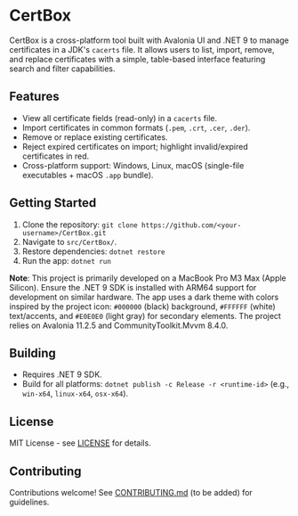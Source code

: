 # CertBox

CertBox is a cross-platform tool built with Avalonia UI and .NET 9 to manage certificates in a JDK's `cacerts` file. It allows users to list, import, remove, and replace certificates with a simple, table-based interface featuring search and filter capabilities.

## Features
- View all certificate fields (read-only) in a `cacerts` file.
- Import certificates in common formats (`.pem`, `.crt`, `.cer`, `.der`).
- Remove or replace existing certificates.
- Reject expired certificates on import; highlight invalid/expired certificates in red.
- Cross-platform support: Windows, Linux, macOS (single-file executables + macOS `.app` bundle).

## Getting Started
1. Clone the repository: `git clone https://github.com/<your-username>/CertBox.git`
2. Navigate to `src/CertBox/`.
3. Restore dependencies: `dotnet restore`
4. Run the app: `dotnet run`

**Note**: This project is primarily developed on a MacBook Pro M3 Max (Apple Silicon). Ensure the .NET 9 SDK is installed with ARM64 support for development on similar hardware. The app uses a dark theme with colors inspired by the project icon: `#000000` (black) background, `#FFFFFF` (white) text/accents, and `#E0E0E0` (light gray) for secondary elements. The project relies on Avalonia 11.2.5 and CommunityToolkit.Mvvm 8.4.0.

## Building
- Requires .NET 9 SDK.
- Build for all platforms: `dotnet publish -c Release -r <runtime-id>` (e.g., `win-x64`, `linux-x64`, `osx-x64`).

## License
MIT License - see [LICENSE](LICENSE) for details.

## Contributing
Contributions welcome! See [CONTRIBUTING.md](#) (to be added) for guidelines.